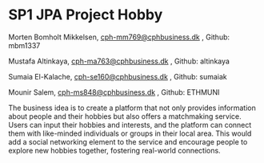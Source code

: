 # SP1 JPA Project Hobby
Morten Bomholt Mikkelsen, cph-mm769@cphbusiness.dk , Github:  mbm1337

Mustafa Altinkaya, cph-ma763@cphbusiness.dk , Github: altinkaya

Sumaia El-Kalache, cph-se160@cphbusiness.dk , Github: sumaiak

Mounir Salem, cph-ms848@cphbusiness.dk , Github: ETHMUNI


The business idea is to create a platform that not only provides information about people and their hobbies but also offers a matchmaking service. Users can input their hobbies and interests, and the platform can connect them with like-minded individuals or groups in their local area. This would add a social networking element to the service and encourage people to explore new hobbies together, fostering real-world connections.
